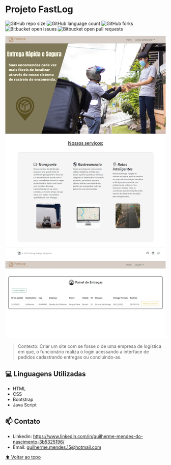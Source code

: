 # Projeto FastLog


![GitHub repo size](https://img.shields.io/github/repo-size/iuricode/README-template?style=for-the-badge)
![GitHub language count](https://img.shields.io/github/languages/count/iuricode/README-template?style=for-the-badge)
![GitHub forks](https://img.shields.io/github/forks/iuricode/README-template?style=for-the-badge)
![Bitbucket open issues](https://img.shields.io/bitbucket/issues/iuricode/README-template?style=for-the-badge)
![Bitbucket open pull requests](https://img.shields.io/bitbucket/pr-raw/iuricode/README-template?style=for-the-badge)

<img src="fastlog.jpeg" alt="exemplo imagem">
<img src="painelpedidos.jpeg" alt="exemplo imagem">

> Contexto: Criar um site com se fosse o de uma empresa de logística em que, o funcionário realiza o login acessando a interface de pedidos cadastrando entregas ou concluindo-as.

## 💻 Linguagens Utilizadas

* HTML
* CSS
* Bootstrap
* Java Script


## 📫 Contato

* Linkedin: https://www.linkedin.com/in/guilherme-mendes-do-nascimento-3b5325196/    
* Email: guilherme.mendes.15@hotmail.com 

[⬆ Voltar ao topo](#nome-do-projeto)<br>
